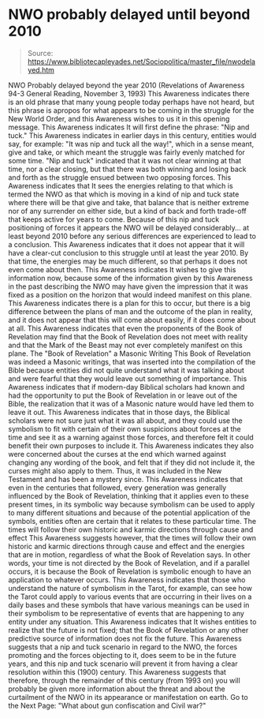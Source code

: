# NWO probably delayed until beyond 2010

> Source: https://www.bibliotecapleyades.net/Sociopolitica/master_file/nwodelayed.htm

NWO Probably delayed
beyond
the year 2010
(Revelations of Awareness 94-3 General Reading, November 3, 1993)
This Awareness indicates there is
an old phrase that many young people today perhaps have not heard, but this
phrase is apropos for what appears to be coming in the struggle for the New
World Order, and this Awareness wishes to us it in this opening message. This
Awareness indicates It will first define the phrase: "Nip and
tuck." This Awareness indicates in earlier days in this century, entities
would say, for example: "It was nip and tuck all the way!", which
in a sense meant, give and take, or which meant the struggle was fairly evenly
matched for some time. "Nip and tuck" indicated that it was not
clear winning at that time, nor a clear closing, but that there was both winning
and losing back and forth as the struggle ensued between two opposing forces.
This Awareness indicates that It
sees the energies relating to that which is termed the NWO as that which is
moving in a kind of nip and tuck state where there will be that give and take,
that balance that is neither extreme nor of any surrender on either side,
but a kind of back and forth trade-off that keeps active for years to come.
Because of this nip and tuck positioning of forces it appears the NWO will
be delayed considerably... at least beyond 2010 before any serious differences
are experienced to lead to a conclusion. This Awareness indicates that it
does not appear that it will have a clear-cut conclusion to this struggle
until at least the year 2010.
By that time, the energies may be
much different, so that perhaps it does not even come about then. This Awareness
indicates It wishes to give this information now, because some of the
information given by this Awareness in the past describing the NWO may have
given the impression that it was fixed as a position on the horizon that would
indeed manifest on this plane.
This Awareness indicates there is
a plan for this to occur, but there is a big difference between the plans
of man and the outcome of the plan in reality, and it does not appear that
this will come about easily, if it does come about at all. This Awareness
indicates that even the proponents of the Book of Revelation may find
that the Book of Revelation does not meet with reality and that
the
Mark of the Beast may not ever completely manifest on this plane.
The "Book
of Revelation" a Masonic Writing
This Book of Revelation was
indeed a Masonic writings, that was inserted into the compilation of the Bible
because entities did not quite understand what it was talking about and were
fearful that they would leave out something of importance. This Awareness
indicates that if modern-day Biblical scholars had known and had the opportunity
to put the Book of Revelation in or leave out of the Bible, the realization
that it was of a Masonic nature would have led them to leave it out.
This Awareness indicates that in
those days, the Biblical scholars were not sure just what it was all about,
and they could use the symbolism to fit with certain of their own suspicions
about forces at the time and see it as a warning against those forces, and
therefore felt it could benefit their own purposes to include it.
This Awareness indicates they also
were concerned about the curses at the end which warned against changing any
wording of the book, and felt that if they did not include it, the curses
might also apply to them. Thus, it was included in the New Testament and has
been a mystery since. This Awareness indicates that even in the centuries
that followed, every generation was generally influenced by the Book of
Revelation, thinking that it applies even to these present times, in its
symbolic way because symbolism can be used to apply to many different situations
and because of the potential application of the symbols, entities often are
certain that it relates to these particular time.
The times will
follow their own historic and karmic directions through cause and effect
This Awareness suggests however,
that the times will follow their own historic and karmic directions through
cause and effect and the energies that are in motion, regardless of what the
Book of Revelation says. In other words, your time is not directed
by the Book of Revelation, and if a parallel occurs, it is because
the Book of Revelation is symbolic enough to have an application to
whatever occurs.
This Awareness indicates that those
who understand the nature of symbolism in the Tarot, for example, can see
how the Tarot could apply to various events that are occurring in their lives
on a daily bases and these symbols that have various meanings can be used
in their symbolism to be representative of events that are happening to any
entity under any situation.
This Awareness indicates that It
wishes entities to realize that the future is not fixed; that the Book
of Revelation or any other predictive source of information does not fix
the future. This Awareness suggests that a nip and tuck scenario in regard
to the NWO, the forces promoting and the forces objecting to it, does seem
to be in the future years, and this nip and tuck scenario will prevent it
from having a clear resolution within this (1900) century. This Awareness
suggests that therefore, through the remainder of this century (from 1993
on) you will probably be given more information about the threat and about
the curtailment of the NWO in its appearance or manifestation on earth.
Go to the Next Page: "What about gun confiscation and Civil war?"
